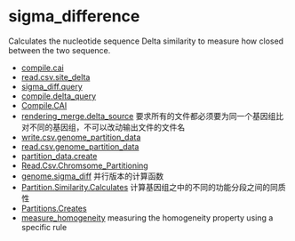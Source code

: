 ﻿# sigma_difference

Calculates the nucleotide sequence Delta similarity to measure how closed between the two sequence.

+ [compile.cai](sigma_difference/compile.cai.1) 
+ [read.csv.site_delta](sigma_difference/read.csv.site_delta.1) 
+ [sigma_diff.query](sigma_difference/sigma_diff.query.1) 
+ [compile.delta_query](sigma_difference/compile.delta_query.1) 
+ [Compile.CAI](sigma_difference/Compile.CAI.1) 
+ [rendering_merge.delta_source](sigma_difference/rendering_merge.delta_source.1) 要求所有的文件都必须要为同一个基因组比对不同的基因组，不可以改动输出文件的文件名
+ [write.csv.genome_partition_data](sigma_difference/write.csv.genome_partition_data.1) 
+ [read.csv.genome_partition_data](sigma_difference/read.csv.genome_partition_data.1) 
+ [partition_data.create](sigma_difference/partition_data.create.1) 
+ [Read.Csv.Chromsome_Partitioning](sigma_difference/Read.Csv.Chromsome_Partitioning.1) 
+ [genome.sigma_diff](sigma_difference/genome.sigma_diff.1) 并行版本的计算函数
+ [Partition.Similarity.Calculates](sigma_difference/Partition.Similarity.Calculates.1) 计算基因组之中的不同的功能分段之间的同质性
+ [Partitions.Creates](sigma_difference/Partitions.Creates.1) 
+ [measure_homogeneity](sigma_difference/measure_homogeneity.1) measuring the homogeneity property using a specific rule 
